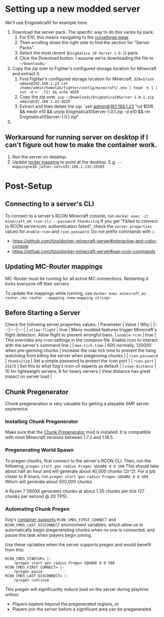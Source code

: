 # Setting up a new modded server
We'll use Enigmatica10 for example here.
1. Download the server pack. The specific way to do this varies by pack. 
   1. For E10, this means navigating to the [curseforge page](https://www.curseforge.com/minecraft/modpacks/enigmatica10).
   2. Then scrolling down the right side to find the section for "Server Packs".
   3. Select the most recent (`Enigmatica 10 Server 1.0.1`) pack.
   4. Click the Download button. I assume we're downloading the file to `~/Downloads/`
2. Copy the zip over to Fighter's configured storage location for Minecraft and extract it. 
   1. Find Fighter's configured storage location for Minecraft. `DIR=$(ssh admin@192.168.1.23 cat /home/admin/homelab/fighter/config/minecraft/.env | head -n 1 | cut -d'=' -f2) && echo $DIR`
   2. Copy the zip over. `scp ~/Downloads/Enigmatica10Server-1.0.1.zip admin@192.168.1.23:$DIR`
   3. Extract and then delete the zip. `ssh admin@192.168.1.23 "cd $DIR && mkdir e10 && unzip Enigmatica10Server-1.0.1.zip -d e10 && rm Enigmatica10Server-1.0.1.zip"
3. 

## Workaround for running server on desktop if I can't figure out how to make the container work.
1. Run the server on desktop.
2. Update [router mapping](docker-compose.yml#11) to point at the desktop. E.g. `--mapping=e10.jafner.net=192.168.1.135:25565`

# Post-Setup

## Connecting to a server's CLI
To connect to a server's RCON Minecraft console, run
`docker exec -it minecraft_e6 rcon-cli --password thanksitzg`
If you get "Failed to connect to RCON serverrcon: authentication failed", check the `server.properties` values for `enable-rcon` and `rcon.password`.
Do not prefix commands with `/`. 

- https://github.com/itzg/docker-minecraft-server#interactive-and-color-console
- https://github.com/itzg/docker-minecraft-server#use-rcon-commands

## Updating MC-Router mappings
MC-Router must be running for all active MC connections. Restarting it kicks everyone off their servers

To update the mappings while running, use `docker exec minecraft_mc-router /mc-router --mapping <new-mapping string>`

## Before Starting a Server
Check the following server.properties values:
| Parameter | Value | Why |
|:--:|:--:|:--:|
| `allow-flight` | true | Many modded features trigger Minecraft's flight detection. Allow flight to prevent wrongful bans.
| `enable-rcon` | true | This overrides any rcon settings in the compose file. Enable rcon to interact with the server's command line |
| `max-tick-time` | 600 normally, 120000 when pre-genning chunks | Increase the max tick time to prevent the hang watchdog from killing the server when pregenning chunks |
| `rcon.password` | `thanksitzg` | Set a simple password to protect the rcon port |
| `rcon.port` | `25575` | Set this to what itzg's rcon-cli expects as default |
| `view-distance` | 10 for lightweight servers, 6 for heavy servers | View distance has great impact on server load |

## Chunk Pregenerator
Chunk pregeneration is very valuable for getting a playable SMP server expierence. 
### Installing Chunk Pregenerator
Make sure that the [Chunk Pregenerator](https://www.curseforge.com/minecraft/mc-mods/chunkpregenerator) mod is installed. It is compatible with most Minecraft versions between 1.7.2 and 1.16.5.
### Pregenerating World Spawn
To pregen chunks, first connect to the server's RCON CLI. Then, run the following, 
`pregen start gen radius Pregen SQUARE 0 0 100`
This should take about half an hour and will generate about 40,000 chunks (2r^2). 
For a job closer to 8 hours, run
`pregen start gen radius Pregen SQUARE 0 0 500`
Which will generate about 500,000 chunks.

A Ryzen 7 5800X generates chunks at about 1.35 chunks per tick (27 chunks per second @ 20 TPS).

### Automating Chunk Pregen
Itzg's [container supports](https://github.com/itzg/docker-minecraft-server#use-rcon-commands) `RCON_CMDS_FIRST_CONNECT` and `RCON_CMDS_LAST_DISCONNECT` environment variables, which allow us to automatically begin pregenerating chunks when no one is connected, and pause this task when players begin joining.

Use these variables when the server supports pregen and would benefit from this:
```
RCON_CMDS_STARTUP= |-
    /pregen start gen radius Pregen SQUARE 0 0 500
RCON_CMDS_FIRST_CONNECT= |-
    /pregen pause
RCON_CMDS_LAST_DISCONNECT= |-
    /pregen continue
```
This pregen will significantly reduce load on the server during playtime *unless*:
* Players explore beyond the pregenerated regions, or
* Players join the server before a significant area can be pregenerated.
